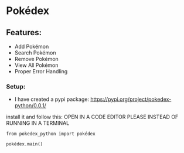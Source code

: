 # Pokédex

## Features:
- Add Pokémon
- Search Pokémon
- Remove Pokémon
- View All Pokémon
- Proper Error Handling

### Setup:
- I have created a pypi package: https://pypi.org/project/pokedex-python/0.0.1/

install it and follow this: OPEN IN A CODE EDITOR PLEASE INSTEAD OF RUNNING IN A TERMINAL

```
from pokedex_python import pokédex

pokédex.main()
``` 




